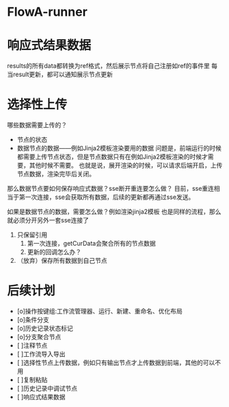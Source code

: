 # FlowA-runner

# 响应式结果数据
results的所有data都转换为ref格式，然后展示节点将自己注册如ref的事件里
每当result更新，都可以通知展示节点更新
# 选择性上传
哪些数据需要上传的？
* 节点的状态
* 数据节点的数据——例如Jinja2模板渲染要用的数据
问题是，前端运行的时候都需要上传节点状态，但是节点数据只有在例如Jinja2模板渲染的时候才需要，其他时候不需要。
也就是说，展开渲染的时候，可以请求后端开启，上传节点数据，渲染完毕后关闭。

那么数据节点要如何保存响应式数据？sse断开重连要怎么做？
目前，sse重连相当于第一次连接，sse会获取所有数据，后续的更新都再通过sse发送。

如果是数据节点的数据，需要怎么做？例如渲染jinja2模板
也是同样的流程，那么就必须分开另外一套sse连接了


1. 只保留引用
   1. 第一次连接，getCurData会聚合所有的节点数据
   2. 更新的回调怎么办？
2. （放弃）保存所有数据到自己节点

# 后续计划
* [o]操作按键组:工作流管理器、运行、新建、重命名、优化布局
* [o]条件分支
* [o]历史记录状态标记
* [o]分支聚合节点
* [ ]注释节点
* [ ]工作流导入导出
* [ ]选择性节点上传数据，例如只有输出节点才上传数据到前端，其他的可以不用
* [ ]复制粘贴
* [ ]历史记录中调试节点
* [ ]响应式结果数据